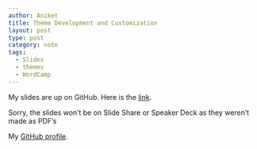 ```yaml
---
author: Aniket
title: Theme Development and Customization
layout: post
type: post
category: note
tags:
  - Slides
  - themes
  - WordCamp
---
```

My slides are up on GitHub. Here is the [link][1].

Sorry, the slides won’t be on Slide Share or Speaker Deck as they weren’t made as PDF’s

My [GitHub profile][2].

 [1]: https://github.com/aniketpant/WordCamp-Presentation "Git Repo for my slides"
 [2]: https://github.com/aniketpant "My Github Repos"